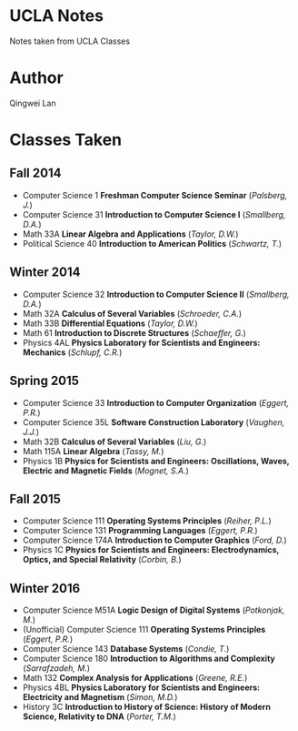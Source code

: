 # UCLA Notes

Notes taken from UCLA Classes

# Author

Qingwei Lan

# Classes Taken

## Fall 2014
- Computer Science 1 **Freshman Computer Science Seminar** (*Palsberg, J.*)
- Computer Science 31 **Introduction to Computer Science I** (*Smallberg, D.A.*)
- Math 33A **Linear Algebra and Applications** (*Taylor, D.W.*)
- Political Science 40 **Introduction to American Politics** (*Schwartz, T.*)

## Winter 2014
- Computer Science 32 **Introduction to Computer Science II** (*Smallberg, D.A.*)
- Math 32A **Calculus of Several Variables** (*Schroeder, C.A.*)
- Math 33B **Differential Equations** (*Taylor, D.W.*)
- Math 61 **Introduction to Discrete Structures** (*Schaeffer, G.*)
- Physics 4AL **Physics Laboratory for Scientists and Engineers: Mechanics** (*Schlupf, C.R.*)

## Spring 2015
- Computer Science 33 **Introduction to Computer Organization** (*Eggert, P.R.*)
- Computer Science 35L **Software Construction Laboratory** (*Vaughen, J.J.*)
- Math 32B **Calculus of Several Variables** (*Liu, G.*)
- Math 115A **Linear Algebra** (*Tassy, M.*)
- Physics 1B **Physics for Scientists and Engineers: Oscillations, Waves, Electric and Magnetic Fields** (*Mognet, S.A.*)

## Fall 2015
- Computer Science 111 **Operating Systems Principles** (*Reiher, P.L.*)
- Computer Science 131 **Programming Languages** (*Eggert, P.R.*)
- Computer Science 174A **Introduction to Computer Graphics** (*Ford, D.*)
- Physics 1C **Physics for Scientists and Engineers: Electrodynamics, Optics, and Special Relativity** (*Corbin, B.*)

## Winter 2016
- Computer Science M51A **Logic Design of Digital Systems** (*Potkonjak, M.*)
- (Unofficial) Computer Science 111 **Operating Systems Principles** (*Eggert, P.R.*)
- Computer Science 143 **Database Systems** (*Condie, T.*)
- Computer Science 180 **Introduction to Algorithms and Complexity** (*Sarrafzadeh, M.*)
- Math 132 **Complex Analysis for Applications** (*Greene, R.E.*)
- Physics 4BL **Physics Laboratory for Scientists and Engineers: Electricity and Magnetism** (*Simon, M.D.*)
- History 3C **Introduction to History of Science: History of Modern Science, Relativity to DNA** (*Porter, T.M.*)

